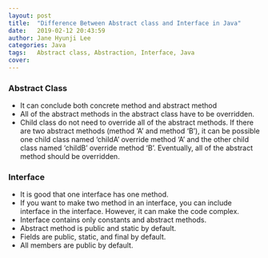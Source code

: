 ```yaml
---
layout: post
title:  "Difference Between Abstract class and Interface in Java"
date:   2019-02-12 20:43:59
author: Jane Hyunji Lee
categories: Java
tags:	Abstract class, Abstraction, Interface, Java
cover:  
---
```


### Abstract Class

- It can conclude both concrete method and abstract method
- All of the abstract methods in the abstract class have to be overridden.
- Child class do not need to override all of the abstract methods. If there are two abstract methods (method ‘A’ and method ‘B’), it can be possible one child class named ‘childA’ override method ‘A’ and the other child class named ‘childB’ override method ‘B’. Eventually, all of the abstract method should be overridden.

### Interface

- It is good that one interface has one method.
- If you want to make two method in an interface, you can include interface in the interface. However, it can make the code complex.
- Interface contains only constants and abstract methods.
- Abstract method is public and static by default.
- Fields are public, static, and final by default.
- All members are public by default.
